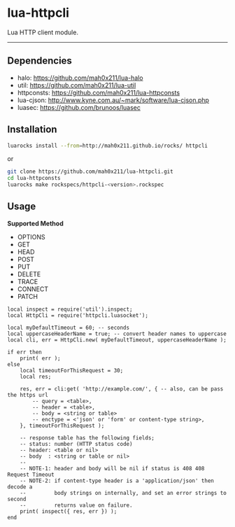 lua-httpcli
=========

Lua HTTP client module.

---

## Dependencies

- halo: https://github.com/mah0x211/lua-halo
- util: https://github.com/mah0x211/lua-util
- httpconsts: https://github.com/mah0x211/lua-httpconsts
- lua-cjson: http://www.kyne.com.au/~mark/software/lua-cjson.php
- luasec: https://github.com/brunoos/luasec


## Installation

```sh
luarocks install --from=http://mah0x211.github.io/rocks/ httpcli
```

or 

```sh
git clone https://github.com/mah0x211/lua-httpcli.git
cd lua-httpconsts
luarocks make rockspecs/httpcli-<version>.rockspec
```

## Usage

**Supported Method**

- OPTIONS
- GET
- HEAD
- POST
- PUT
- DELETE
- TRACE
- CONNECT
- PATCH


```
local inspect = require('util').inspect;
local HttpCli = require('httpcli.luasocket');

local myDefaultTimeout = 60; -- seconds
local uppercaseHeaderName = true; -- convert header names to uppercase
local cli, err = HttpCli.new( myDefaultTimeout, uppercaseHeaderName );

if err then
    print( err );
else
    local timeoutForThisRequest = 30;
    local res;
    
    res, err = cli:get( 'http://example.com/', { -- also, can be pass the https url
        -- query = <table>,
        -- header = <table>,
        -- body = <string or table>
        -- enctype = <'json' or 'form' or content-type string>,
    }, timeoutForThisRequest );

    -- response table has the following fields;
    -- status: number (HTTP status code)
    -- header: <table or nil>
    -- body  : <string or table or nil>
    --
    -- NOTE-1: header and body will be nil if status is 408 408 Request Timeout
    -- NOTE-2: if content-type header is a 'application/json' then decode a 
    --         body strings on internally, and set an error strings to second 
    --         returns value on failure.
    print( inspect({ res, err }) );
end
```

